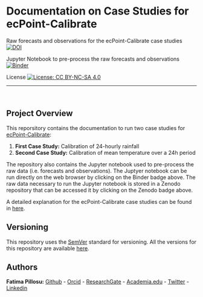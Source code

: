 #  Documentation on Case Studies for ecPoint-Calibrate

Raw forecasts and observations for the ecPoint-Calibrate case studies
[![DOI](https://zenodo.org/badge/DOI/10.5281/zenodo.4642836.svg)](https://doi.org/10.5281/zenodo.4642836)

Jupyter Notebook to pre-process the raw forecasts and observations
[![Binder](https://mybinder.org/badge_logo.svg)](https://mybinder.org/v2/gh/FatimaPillosu/ecPointCalibrate_CaseStudy/HEAD)

License
[![License: CC BY-NC-SA 4.0](https://licensebuttons.net/l/by-nc-sa/4.0/80x15.png)](https://creativecommons.org/licenses/by-nc-sa/4.0/)

______________________________________________________________________________________________________________________________________

<p>&nbsp;</p>  

## Project Overview
This reporsitory contains the documentation to run two case studies for [ecPoint-Calibrate](https://github.com/esowc/ecPoint-Calibrate):
1. **First Case Study:** Calibration of 24-hourly rainfall
2. **Second Case Study:** Calibration of mean temperature over a 24h period

The repository also contains the Jupyter notebook used to pre-process the raw data (i.e. forecasts and observations). The Juptyer notebook can be run directly on the web browser by clicking on the Binder badge above.
The raw data necessary to run the Jupyter notebook is stored in a Zenodo repository that can be accessed it by clicking on the Zenodo badge above.

A detailed explanation for the ecPoint-Calibrate case studies can be found in [here](https://confluence.ecmwf.int/display/ECPTC/ecPoint-Calibrate+Home).

## Versioning  
This repository uses the [SemVer](http://semver.org/) standard for versioning. All the versions for this repository are available [here](https://github.com/FatimaPillosu/ecPointCalibrate_CaseStudy/releases). 

## Authors  
**Fatima Pillosu:** [Github](https://github.com/FatimaPillosu) - [Orcid](https://orcid.org/0000-0001-8127-0990) - [ResearchGate](https://www.researchgate.net/profile/Fatima_Pillosu) - [Academia.edu](https://fatimapillosu.academia.edu/research) - [Twitter](https://twitter.com/PillosuFatima) - [Linkedin](https://www.linkedin.com/in/fatima-pillosu-4269b881/)
